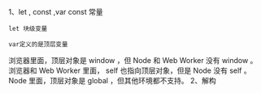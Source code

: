 1、let , const ,var
    const 常量

    let 块级变量

    var定义的是顶层变量


浏览器里面，顶层对象是 window ，但 Node 和 Web Worker 没有 window 。
浏览器和 Web Worker 里面， self 也指向顶层对象，但是 Node 没有 self 。
Node 里面，顶层对象是 global ，但其他环境都不支持。
2、解构